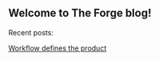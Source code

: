 ## Welcome to The Forge blog!

Recent posts:

[Workflow defines the product](/workflow_defines_the_product)
